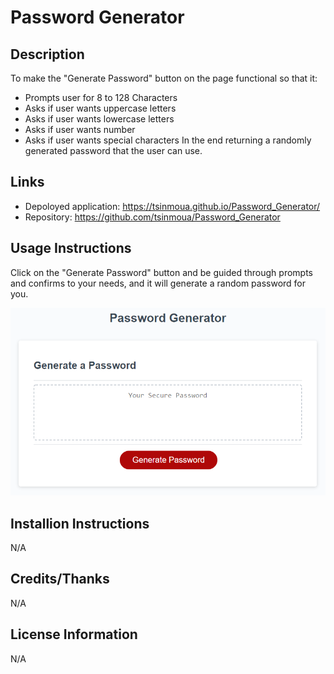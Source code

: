 # Password Generator

## Description
To make the "Generate Password" button on the page functional so that it:
* Prompts user for 8 to 128 Characters
* Asks if user wants uppercase letters
* Asks if user wants lowercase letters
* Asks if user wants number 
* Asks if user wants special characters
In the end returning a randomly generated password that the user can use.

## Links
* Depoloyed application: https://tsinmoua.github.io/Password_Generator/
* Repository: https://github.com/tsinmoua/Password_Generator

## Usage Instructions
Click on the "Generate Password" button and be guided through prompts and confirms to your needs, and it will generate a random password for you.

![Image of the site](./Assets/03-javascript-homework-demo.png)

## Installion Instructions
N/A

## Credits/Thanks
N/A

## License Information
N/A
